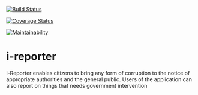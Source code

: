 [![Build Status](https://travis-ci.org/samorahno/i-reporter.svg?branch=develop)](https://travis-ci.org/samorahno/i-reporter)

[![Coverage Status](https://coveralls.io/repos/github/samorahno/i-reporter/badge.svg?branch=develop)](https://coveralls.io/github/samorahno/i-reporter?branch=develop)


[![Maintainability](https://api.codeclimate.com/v1/badges/7d364f5b8d729eed2e56/maintainability)](https://codeclimate.com/github/samorahno/i-reporter/maintainability)
# i-reporter
i-Reporter enables citizens to bring any form of corruption to the notice of appropriate authorities and the general public. Users of the application can also report on things that needs government intervention
